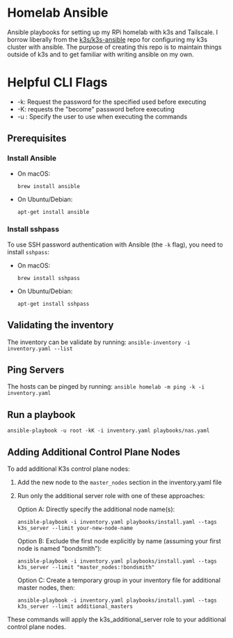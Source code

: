 # Homelab Ansible

Ansible playbooks for setting up my RPi homelab with k3s and Tailscale. I borrow liberally from the [k3s/k3s-ansible](https://github.com/k3s-io/k3s-ansible) repo for configuring my k3s cluster with ansible. The purpose of creating this repo is to maintain things outside of k3s and to get familiar with writing ansible on my own.


# Helpful CLI Flags
- -k: Request the password for the specified used before executing
- -K: requests the "become" password before executing
- -u <user>: Specify the user to use when executing the commands

## Prerequisites

### Install Ansible

- On macOS:
  ```
  brew install ansible
  ```

- On Ubuntu/Debian:
  ```
  apt-get install ansible
  ```


### Install sshpass
To use SSH password authentication with Ansible (the `-k` flag), you need to install `sshpass`:

- On macOS:
  ```
  brew install sshpass
  ```

- On Ubuntu/Debian:
  ```
  apt-get install sshpass
  ```


## Validating the inventory

The inventory can be validate by running:
`ansible-inventory -i inventory.yaml --list`


## Ping Servers

The hosts can be pinged by running:
`ansible homelab -m ping -k -i inventory.yaml`

## Run a playbook

`ansible-playbook -u root -kK -i inventory.yaml playbooks/nas.yaml`

## Adding Additional Control Plane Nodes

To add additional K3s control plane nodes:

1. Add the new node to the `master_nodes` section in the inventory.yaml file
2. Run only the additional server role with one of these approaches:

   Option A: Directly specify the additional node name(s):
   ```
   ansible-playbook -i inventory.yaml playbooks/install.yaml --tags k3s_server --limit your-new-node-name
   ```

   Option B: Exclude the first node explicitly by name (assuming your first node is named "bondsmith"):
   ```
   ansible-playbook -i inventory.yaml playbooks/install.yaml --tags k3s_server --limit "master_nodes:!bondsmith"
   ```

   Option C: Create a temporary group in your inventory file for additional master nodes, then:
   ```
   ansible-playbook -i inventory.yaml playbooks/install.yaml --tags k3s_server --limit additional_masters
   ```

These commands will apply the k3s_additional_server role to your additional control plane nodes.


